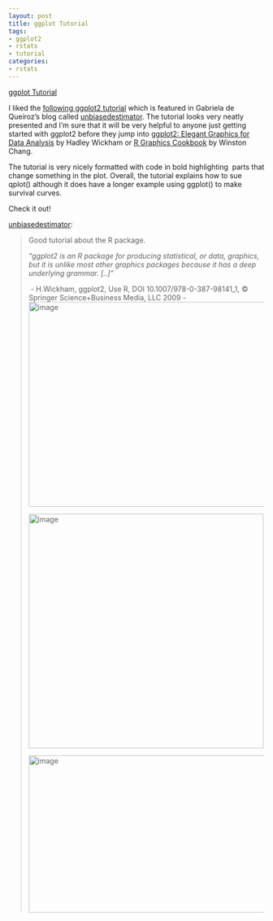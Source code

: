 ```yaml
---
layout: post
title: ggplot Tutorial
tags:
- ggplot2
- rstats
- tutorial
categories:
- rstats
---
```

<a href="http://www.ceb-institute.org/bbs/wp-content/uploads/2011/09/handout_ggplot2.pdf">ggplot Tutorial</a><br/><p>I liked the <a href="http://www.ceb-institute.org/bbs/wp-content/uploads/2011/09/handout_ggplot2.pdf">following ggplot2 tutorial</a> which is featured in Gabriela de Queiroz&#8217;s blog called <a href="http://unbiasedestimator.tumblr.com/">unbiasedestimator</a>. The tutorial looks very neatly presented and I&#8217;m sure that it will be very helpful to anyone just getting started with ggplot2 before they jump into <a href="http://ggplot2.org/book/">ggplot2: Elegant Graphics for Data Analysis</a> by Hadley Wickham or <a href="http://shop.oreilly.com/product/0636920023135.do">R Graphics Cookbook</a> by Winston Chang.</p>
<p><span>The tutorial is very nicely formatted with code in bold highlighting  parts that change something in the plot. Overall, the tutorial explains how to sue qplot() although it does have a longer example using ggplot() to make survival curves.</span></p>
<p>Check it out!</p>

<p><a class="tumblr_blog" href="http://unbiasedestimator.tumblr.com/post/26148780483/ggplot-tutorial">unbiasedestimator</a>:</p>

> <p>Good tutorial about the R package.</p>
> <p><em>“ggplot2 is an R package for producing statistical, or data, graphics, but it is unlike most other graphics packages because it has a deep underlying grammar. [..]”</em></p>
> <p> - H.Wickham, ggplot2, Use R, DOI 10.1007/978-0-387-98141_1, © Springer Science+Business Media, LLC 2009 -<img alt="image" height="403" src="http://slycoder.files.wordpress.com/2009/08/day-of-week.png" width="691"/></p>
> <p><img alt="image" height="461" src="http://r.789695.n4.nabble.com/file/n1689957/plot1.jpeg" width="462"/></p>
> <p><img alt="image" height="309" src="http://revolution-computing.typepad.com/.a/6a010534b1db25970b0120a55e3eab970b-500pi" width="500"/></p>
